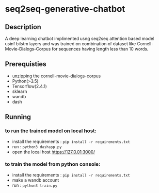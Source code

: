 # seq2seq-generative-chatbot
## Description
A deep learning chatbot implimented usng seq2seq attention based model usinf bilstm layers and was trained on combination of dataset like Cornell-Movie-Dialogs-Corpus for sequences having length less than 10 words.


## Prerequisties
 * unzipping the cornell-movie-dialogs-corpus
 * Python(>3.5)
 * Tensorflow(2.4.1)
 * sklearn
 * wandb
 * dash 

## Running 
### to run the trained model on local host:
 * install the requirements : `pip install -r requirements.txt`
 * run : `python3 dashapp.py`
 * open the local host https://127.0.01:3000/

### to train the model from python console:
 * install the requirements : `pip install -r requirements.txt`
 * make a wandb account 
 * run : `python3 train.py`
